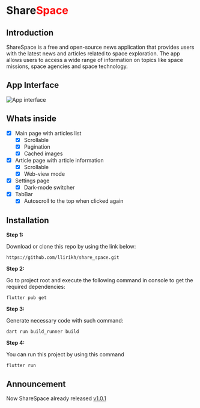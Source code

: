 # Share<span style="color:red">Space</span>

## Introduction

ShareSpace is a free and open-source news application that provides users with the latest news and articles related to space exploration. The app allows users to access a wide range of information on topics like space missions, space agencies and space technology.

## App Interface

<img src="release/screenshots/common/common.png" width="auto" height="auto" alt="App interface">

## Whats inside

- [x] Main page with articles list
  - [x] Scrollable
  - [x] Pagination 
  - [x] Cached images
- [x] Article page with article information
  - [x] Scrollable
  - [x] Web-view mode
- [x] Settings page
  - [x] Dark-mode switcher
- [x] TabBar 
  - [x] Autoscroll to the top when clicked again 

## Installation

**Step 1:**

Download or clone this repo by using the link below:

```
https://github.com/llirikh/share_space.git
```

**Step 2:**

Go to project root and execute the following command in console to get the required dependencies:

```
flutter pub get 
```

**Step 3:**

Generate necessary code with such command:

```
dart run build_runner build 
```

**Step 4:**

You can run this project by using this command

```
flutter run
```

## Announcement

Now ShareSpace already released [v1.0.1](https://github.com/llirikh/share_space/releases/download/v1.0.1/app-release.apk)